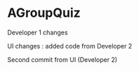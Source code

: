 # AGroupQuiz

Developer 1 changes 

UI changes : added code from Developer 2

Second commit from UI (Developer 2)
